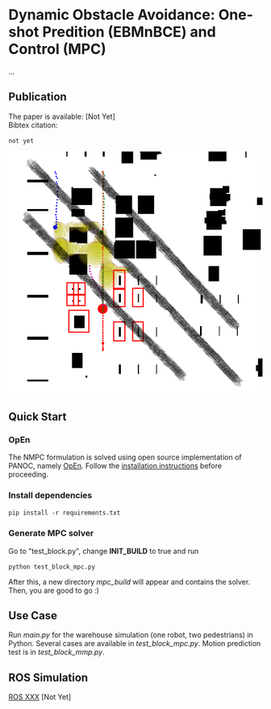 # Dynamic Obstacle Avoidance: One-shot Predition (EBMnBCE) and Control (MPC)
...

## Publication
The paper is available: [Not Yet] \
Bibtex citation:
```
not yet
```

![Example](doc/cover.png "Example")

## Quick Start
### OpEn
The NMPC formulation is solved using open source implementation of PANOC, namely [OpEn](https://alphaville.github.io/optimization-engine/). Follow the [installation instructions](https://alphaville.github.io/optimization-engine/docs/installation) before proceeding. 

### Install dependencies
```
pip install -r requirements.txt
```

### Generate MPC solver
Go to "test_block.py", change **INIT_BUILD** to true and run
```
python test_block_mpc.py
```
After this, a new directory *mpc_build* will appear and contains the solver. Then, you are good to go :)

## Use Case
Run *main.py* for the warehouse simulation (one robot, two pedestrians) in Python. Several cases are available in *test_block_mpc.py*. Motion prediction test is in *test_block_mmp.py*.

## ROS Simulation
[ROS XXX](https://github.com/) [Not Yet]



